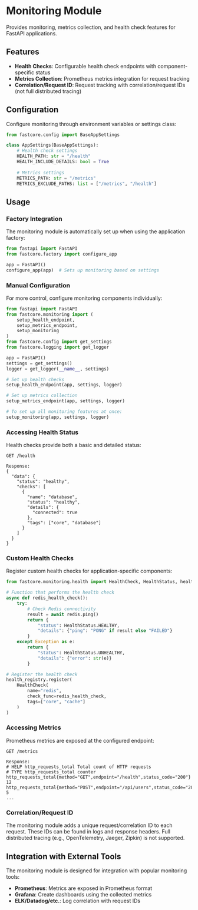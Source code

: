 # Monitoring Module

Provides monitoring, metrics collection, and health check features for FastAPI applications.

## Features

- **Health Checks**: Configurable health check endpoints with component-specific status
- **Metrics Collection**: Prometheus metrics integration for request tracking
- **Correlation/Request ID**: Request tracking with correlation/request IDs (not full distributed tracing)

## Configuration

Configure monitoring through environment variables or settings class:

```python
from fastcore.config import BaseAppSettings

class AppSettings(BaseAppSettings):    
    # Health check settings
    HEALTH_PATH: str = "/health"
    HEALTH_INCLUDE_DETAILS: bool = True
    
    # Metrics settings
    METRICS_PATH: str = "/metrics"
    METRICS_EXCLUDE_PATHS: list = ["/metrics", "/health"]
```

## Usage

### Factory Integration

The monitoring module is automatically set up when using the application factory:

```python
from fastapi import FastAPI
from fastcore.factory import configure_app

app = FastAPI()
configure_app(app)  # Sets up monitoring based on settings
```

### Manual Configuration

For more control, configure monitoring components individually:

```python
from fastapi import FastAPI
from fastcore.monitoring import (
    setup_health_endpoint,
    setup_metrics_endpoint,
    setup_monitoring
)
from fastcore.config import get_settings
from fastcore.logging import get_logger

app = FastAPI()
settings = get_settings()
logger = get_logger(__name__, settings)

# Set up health checks
setup_health_endpoint(app, settings, logger)

# Set up metrics collection
setup_metrics_endpoint(app, settings, logger)

# To set up all monitoring features at once:
setup_monitoring(app, settings, logger)
```

### Accessing Health Status

Health checks provide both a basic and detailed status:

```http
GET /health

Response:
{
  "data": {
    "status": "healthy",
    "checks": [
      {
        "name": "database",
        "status": "healthy",
        "details": {
          "connected": true
        },
        "tags": ["core", "database"]
      }
    ]
  }
}
```

### Custom Health Checks

Register custom health checks for application-specific components:

```python
from fastcore.monitoring.health import HealthCheck, HealthStatus, health_registry

# Function that performs the health check
async def redis_health_check():
    try:
        # Check Redis connectivity
        result = await redis.ping()
        return {
            "status": HealthStatus.HEALTHY,
            "details": {"ping": "PONG" if result else "FAILED"}
        }
    except Exception as e:
        return {
            "status": HealthStatus.UNHEALTHY,
            "details": {"error": str(e)}
        }

# Register the health check
health_registry.register(
    HealthCheck(
        name="redis",
        check_func=redis_health_check,
        tags=["core", "cache"]
    )
)
```

### Accessing Metrics

Prometheus metrics are exposed at the configured endpoint:

```http
GET /metrics

Response:
# HELP http_requests_total Total count of HTTP requests
# TYPE http_requests_total counter
http_requests_total{method="GET",endpoint="/health",status_code="200"} 12
http_requests_total{method="POST",endpoint="/api/users",status_code="201"} 5
...
```

### Correlation/Request ID

The monitoring module adds a unique request/correlation ID to each request. These IDs can be found in logs and response headers. Full distributed tracing (e.g., OpenTelemetry, Jaeger, Zipkin) is not supported.

## Integration with External Tools

The monitoring module is designed for integration with popular monitoring tools:

- **Prometheus**: Metrics are exposed in Prometheus format
- **Grafana**: Create dashboards using the collected metrics
- **ELK/Datadog/etc.**: Log correlation with request IDs